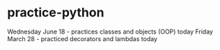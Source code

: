 # practice-python

Wednesday June 18 - practices classes and objects (OOP) today
Friday March 28 - practiced decorators and lambdas today
